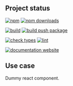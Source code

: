 <!-- !/usr/bin/env markdown
-*- coding: utf-8 -*-
region header
Copyright Torben Sickert (info["~at~"]torben.website) 16.12.2012

License
-------

This library written by Torben Sickert stand under a creative commons naming
3.0 unported license. See https://creativecommons.org/licenses/by/3.0/deed.de
endregion -->

Project status
--------------

[![npm](https://img.shields.io/npm/v/react-generic-dummy?color=%23d55e5d&label=npm%20package%20version&logoColor=%23d55e5d&style=for-the-badge)](https://www.npmjs.com/package/react-generic-dummy)
[![npm downloads](https://img.shields.io/npm/dy/react-generic-dummy.svg?style=for-the-badge)](https://www.npmjs.com/package/react-generic-dummy)

[![build](https://img.shields.io/github/actions/workflow/status/thaibault/react-generic-dummy/build.yaml?style=for-the-badge)](https://github.com/thaibault/react-generic-dummy/actions/workflows/build.yaml)
[![build push package](https://img.shields.io/github/actions/workflow/status/thaibault/react-generic-dummy/build-package-and-push.yaml?label=build%20push%20package&style=for-the-badge)](https://github.com/thaibault/react-generic-dummy/actions/workflows/build-package-and-push.yaml)

[![check types](https://img.shields.io/github/actions/workflow/status/thaibault/react-generic-dummy/check-types.yaml?label=check%20types&style=for-the-badge)](https://github.com/thaibault/react-generic-dummy/actions/workflows/check-types.yaml)
[![lint](https://img.shields.io/github/actions/workflow/status/thaibault/react-generic-dummy/lint.yaml?label=lint&style=for-the-badge)](https://github.com/thaibault/react-generic-dummy/actions/workflows/lint.yaml)

[![documentation website](https://img.shields.io/website-up-down-green-red/https/torben.website/react-generic-dummy.svg?label=documentation-website&style=for-the-badge)](https://torben.website/react-generic-dummy)

Use case
--------

Dummy react component.
